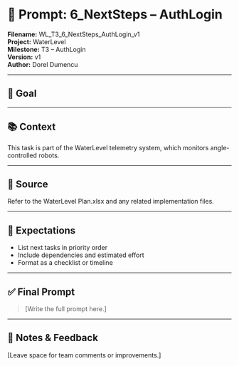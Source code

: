 # 📌 Prompt: 6_NextSteps – AuthLogin

**Filename:** WL_T3_6_NextSteps_AuthLogin_v1  
**Project:** WaterLevel  
**Milestone:** T3 – AuthLogin  
**Version:** v1  
**Author:** Dorel Dumencu

---

## 🎯 Goal



---

## 📚 Context

This task is part of the WaterLevel telemetry system, which monitors angle-controlled robots.

---

## 📂 Source

Refer to the WaterLevel Plan.xlsx and any related implementation files.

---

## 📐 Expectations
- List next tasks in priority order  
- Include dependencies and estimated effort  
- Format as a checklist or timeline
---

## ✅ Final Prompt

> [Write the full prompt here.]

---

## 🧠 Notes & Feedback

[Leave space for team comments or improvements.]
